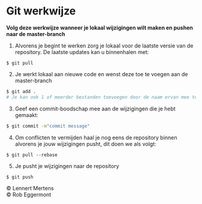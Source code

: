 # Git werkwijze

**Volg deze werkwijze wanneer je lokaal wijzigingen wilt maken en pushen naar de master-branch**



1. Alvorens je begint te werken zorg je lokaal voor de laatste versie van de repository. De laatste updates kan u binnenhalen met:
```
$ git pull
```

2. Je werkt lokaal aan nieuwe code en wenst deze toe te voegen aan de master-branch
```bash
$ git add .
# Je kan ook 1 of meerder bestanden toevoegen door de naam ervan mee te geven in plaats van het .
```

3. Geef een commit-boodschap mee aan de wijzigingen die je hebt gemaakt:
```bash
$ git commit -m"commit message"
```

4. Om conflicten te vermijden haal je nog eens de repository binnen alvorens je jouw wijzigingen pusht, dit doen we als volgt:
```
$ git pull --rebase
```

5. Je pusht je wijzigingen naar de repository
```
$ git push
```


&copy; Lennert Mertens  
&copy; Rob Eggermont  
